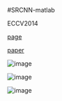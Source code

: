 #SRCNN-matlab

ECCV2014

[page](http://mmlab.ie.cuhk.edu.hk/projects/SRCNN.html)

[paper](http://personal.ie.cuhk.edu.hk/~ccloy/files/eccv_2014_deepresolution.pdf)


       
![image](https://github.com/lemoner20/SuperResolution/raw/master/SRCNN-matlab/train.png)

![image](https://raw.githubusercontent.com/lemoner20/SuperResolution/master/SRCNN-matlab/result1.png)

![image](https://raw.githubusercontent.com/lemoner20/SuperResolution/master/SRCNN-matlab/result2.png)
